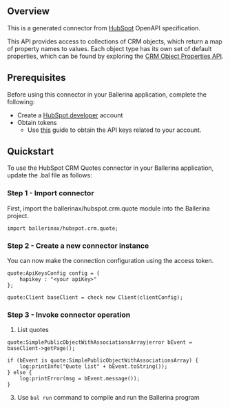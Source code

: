 ## Overview
This is a generated connector from [HubSpot](https://www.hubspot.com/) OpenAPI specification. 

This API provides access to collections of CRM objects, which return a map of property names to values. Each object type has its own set of default properties, which can be found by exploring the [CRM Object Properties API](https://developers.hubspot.com/docs/methods/crm-properties/crm-properties-overview).
 
## Prerequisites
Before using this connector in your Ballerina application, complete the following:
* Create a [HubSpot developer](https://developers.hubspot.com/) account
* Obtain tokens
    -  Use [this](https://knowledge.hubspot.com/integrations/how-do-i-get-my-hubspot-api-key?_ga=2.57958890.1140639136.1626730652-1097354510.1626409334) guide to obtain the API keys related to your account.

## Quickstart
To use the HubSpot CRM Quotes connector in your Ballerina application, update the .bal file as follows:
### Step 1 - Import connector
First, import the ballerinax/hubspot.crm.quote module into the Ballerina project.
```ballerina
import ballerinax/hubspot.crm.quote;
```

### Step 2 - Create a new connector instance
You can now make the connection configuration using the access token.
```ballerina
quote:ApiKeysConfig config = {
    hapikey : "<your apiKey>"
};

quote:Client baseClient = check new Client(clientConfig);

```

### Step 3 - Invoke connector operation

1. List quotes

```
quote:SimplePublicObjectWithAssociationsArray|error bEvent = baseClient->getPage();

if (bEvent is quote:SimplePublicObjectWithAssociationsArray) {
    log:printInfo("Quote list" + bEvent.toString());
} else {
    log:printError(msg = bEvent.message());
}
```

3. Use `bal run` command to compile and run the Ballerina program
